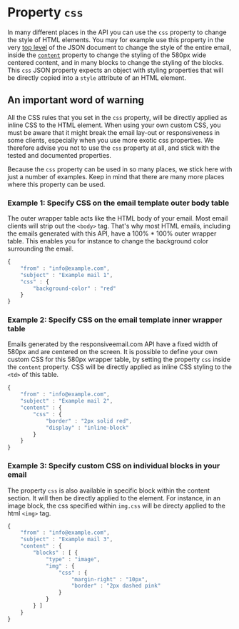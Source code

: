 # Property `css`

In many different places in the API you can use the `css` property to change the 
style of HTML elements. You may for example use this property in the very 
[top level](../json/top-level-properties) of the JSON 
document to change the style of the entire email, inside the [`content`](../json/property-content) 
property to change the styling of the 580px wide centered content, and in many 
blocks to change the styling of the blocks. This `css` JSON property expects
an object with styling properties that will be directly copied into a `style` 
attribute of an HTML element.

## An important word of warning

All the CSS rules that you set in the `css` property, will be directly applied 
as inline CSS to the HTML element. When using your own custom CSS, you must be 
aware that it might break the email lay-out or responsiveness in some clients,
especially when you use more exotic css properties. We therefore advise you
not to use the `css` property at all, and stick with the tested and documented 
properties.

Because the `css` property can be used in so many places, we stick here with just 
a number of examples. Keep in mind that there are many more places where this 
property can be used.

### Example 1: Specify CSS on the email template outer body table

The outer wrapper table acts like the HTML body of your email. Most email clients
will strip out the ```<body>``` tag. That's why most HTML emails, including the emails
generated with this API, have a 100% * 100% outer wrapper table. This enables you 
for instance to change the background color surrounding the email. 

```javascript
{
    "from" : "info@example.com", 
    "subject" : "Example mail 1",
    "css" : {
        "background-color" : "red"
    }
}
```

### Example 2: Specify CSS on the email template inner wrapper table

Emails generated by the responsiveemail.com API have a fixed width of 580px and 
are centered on the screen. It is possible to define your own custom CSS for this 
580px wrapper table, by setting the  property `css` inside the `content` property. 
CSS will be directly applied as inline CSS styling to the ```<td>``` of this table. 

```javascript
{
    "from" : "info@example.com", 
    "subject" : "Example mail 2",
    "content" : {
        "css" : {
            "border" : "2px solid red",
            "display" : "inline-block"
        }
    }
}
```

### Example 3: Specify custom CSS on individual blocks in your email

The property `css` is also available in specific block within the content section. 
It will then be directly applied to the element. For instance, in an image block, 
the css specified within `img.css` will be directy applied to the html `<img>` 
tag. 

```javascript
{
    "from" : "info@example.com", 
    "subject" : "Example mail 3",
    "content" : {
        "blocks" : [ {
            "type" : "image",
            "img" : {
                "css" : {
                    "margin-right" : "10px",
                    "border" : "2px dashed pink"
                }
            }
        } ]
    }
}
```
